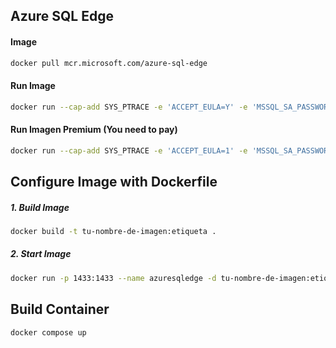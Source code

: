 ## Azure SQL Edge

#### Image
```sh
docker pull mcr.microsoft.com/azure-sql-edge
```

#### Run Image
```sh
docker run --cap-add SYS_PTRACE -e 'ACCEPT_EULA=Y' -e 'MSSQL_SA_PASSWORD=MY_STRONG_Password10!' -p 1433:1433 --name azuresqledge -d mcr.microsoft.com/azure-sql-edge
```

#### Run Imagen Premium (You need to pay)
```sh
docker run --cap-add SYS_PTRACE -e 'ACCEPT_EULA=1' -e 'MSSQL_SA_PASSWORD=MY_STRONG_Password10!' -e 'MSSQL_PID=Premium' -p 1433:1433 --name azuresqledge -d mcr.microsoft.com/azure-sql-edge
```


## Configure Image with Dockerfile

##### 1. Build Image
```sh
docker build -t tu-nombre-de-imagen:etiqueta .
```

##### 2. Start Image
```sh
docker run -p 1433:1433 --name azuresqledge -d tu-nombre-de-imagen:etiqueta
```

## Build Container
```sh
docker compose up
```